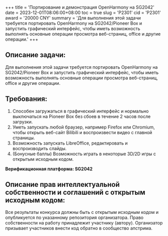 +++
title = 'Портирование и демонстрация OpenHarmony на SG2042'
date = 2023-12-01T08:06:00+08:00
toc = true
slug = 'P2301'
cid = 'P2301'
award = '20000 CNY'
summary = 'Для выполнения этой задачи требуется портировать OpenHarmony на SG2042/Pioneer Box и запустить графический интерфейс, чтобы иметь возможность выполнять основные операции просмотра веб-страниц, office и другие операции.'
+++

## Описание задачи:

Для выполнения этой задачи требуется портировать OpenHarmony на SG2042/Pioneer Box и запустить графический интерфейс, чтобы иметь возможность выполнять основные операции просмотра веб-страниц, office и другие операции.

## Требования:

1. Способен загружаться в графический интерфейс и нормально выключаться на Pioneer Box без сбоев в течение 2 часов после загрузки.
2. Уметь запускать любой браузер, например Firefox или Chromium, чтобы открыть веб-сайт Bilibili и воспроизвести видео с главной страницы.
3. Возможность запускать LibreOffice, редактировать и воспроизводить слайды.
4. (Бонусные баллы) Возможность играть в некоторые 3D/2D игры с открытым исходным кодом.

**Верификационная платформа: SG2042**

## Описание прав интеллектуальной собственности и соглашений с открытым исходным кодом:
Все результаты конкурса должны быть с открытым исходным кодом и опубликуется по указанному репозитория организатора. Право собственности на работу принадлежит участнику (автору). Организатор призывает участников внести код обратно в сообщество апстрима.
